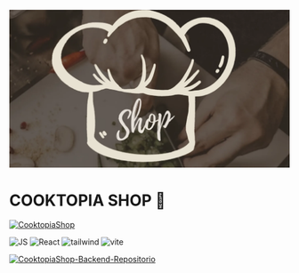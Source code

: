 ![N1](https://github.com/FernadoCodeDev/Cooktopia-frontend/blob/main/Readme/N1.webp)

# COOKTOPIA SHOP 🛒

[![CooktopiaShop](https://img.shields.io/static/v1?message=Cooktopia-Shop&logo=shopee&label=&color=e2d9c8&logoColor=black&labelColor=&style=for-the-badge)](https://cooktopiashop.netlify.app/)
<div align="left">
    
![JS](https://img.shields.io/static/v1?message=javascript&logo=javascript&label=&color=F7DF1E&logoColor=black&labelColor=&style=for-the-badge)
![React](https://img.shields.io/static/v1?message=React&logo=react&label=&color=61DAFB&logoColor=black&labelColor=&style=for-the-badge)
![tailwind](https://img.shields.io/static/v1?message=tailwindCSS&logo=tailwindcss&label=&color=06B6D4&logoColor=white&labelColor=&style=for-the-badge)
![vite](https://img.shields.io/static/v1?message=vite&logo=vite&label=&color=646CFF&logoColor=white&labelColor=&style=for-the-badge)

</div>  

[![CooktopiaShop-Backend-Repositorio](https://img.shields.io/static/v1?message=Cooktopia-Shop-FrontEnd-Repositorio&logo=github&label=&color=181717&logoColor=white&labelColor=&style=for-the-badge)](https://github.com/FernadoCodeDev/Cooktopia-Backend)

